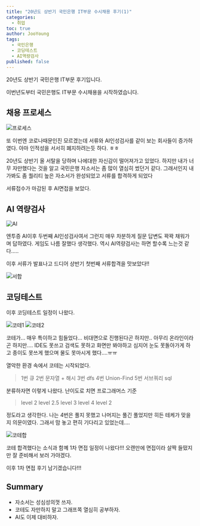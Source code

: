 ```yaml
---
title: "20년도 상반기 국민은행 IT부문 수시채용 후기(1)"
categories: 
  - 취업
toc: true
author: JooYoung
tags: 
  - 국민은행
  - 코딩테스트
  - AI역량검사
published: false
---
```


20년도 상반기 국민은행 IT부문 후기입니다. 

이번년도부터 국민은행도 IT부문 수시채용을 시작하였습니다. 
## 채용 프로세스 

![프로세스](/assets/images/취준/국은_채용프로세스.png)

또 이번엔 코로나때문인진 모르겠는데 서류와 AI인성검사를 같이 보는 회사들이 증가하였다. 아마 인적성을 서서히 폐지하려는듯 하다. ㅎㅎ 

20년도 상반기 올 서탈을 당하며 나에대한 자신감이 떨어져가고 있었다. 하지만 내가 너무 자만했다는 것을 알고 국민은행 자소서는 좀 많이 열심히 썼던거 같다. 그래서인지 내가봐도 좀 퀄리티 높은 자소서가 완성되었고 서류를 합격하게 되었다

서류접수가 마감된 후 AI면접을 보았다. 
## AI 역량검사 
![AI](/assets/images/취준/국은_AI.png)

엔투증 AI이후 두번째 AI인성검사여서 그런지 매우 차분하게 질문 답변도 꽉꽉 채워가며 답하였다. 게임도 나름 잘했다 생각했다. 역시 AI역량검사는 하면 할수록 느는것 같다.....

이후 서류가 발표나고 드디어 상반기 첫번째 서류합격을 맛보았다!! 

![서합](/assets/images/취준/국민_서합.png)

## 코딩테스트
이후 코딩테스트 일정이 나왔다. 

![코테1](/assets/images/취준/국은_코테1.png)
![코테2](/assets/images/취준/국은_코테2.png)

코테가... 매우 특이하고 힘들었다... 비대면으로 진행된다곤 하지만.. 아무리 온라인이라곤 하지만.... IDE도 못쓰고 검색도 못하고 화면만 봐야하고 심지어 눈도 못돌아가게 하고 종이도 못쓰게 했으며 물도 못마시게 했다....ㅠㅠ

열악한 환경 속에서 코테는 시작되었다. 

> 1번 큐 2번 문자열 + 해시 3번 dfs 4번 Union-Find 5번 서브쿼리 sql

분류하자면 이렇게 나왔다. 난이도로 치면 프로그래머스 기준
> level 2 level 2.5 level 3 level 4 level 2

정도라고 생각한다. 나는 4번은 풀지 못했고 나머지는 풀긴 풀었지만 히든 테케가 맞을지 의문이였다. 그래서 맘 놓고 편히 기다리고 있었는데....

![코테합](/assets/images/취준/국은_면접.png)

코테 합격했다는 소식과 함꼐 1차 면접 일정이 나왔다!!! 오랜만에 면접이라 살짝 들떴지만 잘 준비해서 보러 가야겠다. 

이후 1차 면접 후기 남기겠습니다!!! 


## Summary
- 자소서는 성심성의껏 쓰자. 
- 코테도 자만하지 말고 그래프쪽 열심히 공부하자. 
- AI도 이제 대비하자.

